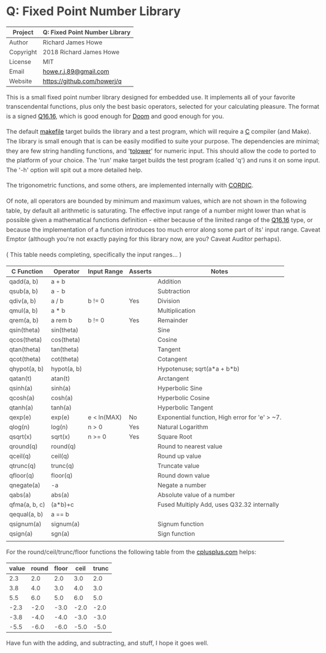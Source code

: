 # Q: Fixed Point Number Library

| Project   | Q: Fixed Point Number Library     |
| --------- | --------------------------------- |
| Author    | Richard James Howe                |
| Copyright | 2018 Richard James Howe           |
| License   | MIT                               |
| Email     | howe.r.j.89@gmail.com             |
| Website   | <https://github.com/howerj/q>     |

This is a small fixed point number library designed for embedded use. It
implements all of your favorite transcendental functions, plus only the best
basic operators, selected for your calculating pleasure. The format is a signed
[Q16.16][], which is good enough for [Doom][] and good enough for you.

The default [makefile][] target builds the library and a test program, which will
require a [C][] compiler (and Make). The library is small enough that is can be
easily modified to suite your purpose. The dependencies are minimal; they are few
string handling functions, and '[tolower][]' for numeric input. This should allow
the code to ported to the platform of your choice. The 'run' make target builds
the test program (called 'q') and runs it on some input. The '-h' option will
spit out a more detailed help.

The trigonometric functions, and some others, are implemented internally with
[CORDIC][].

Of note, all operators are bounded by minimum and maximum values, which are not
shown in the following table, by default all arithmetic is saturating. The
effective input range of a number might lower than what is possible given a
mathematical functions definition - either because of the limited range of the
[Q16.16][] type, or because the implementation of a function introduces too
much error along some part of its' input range. Caveat Emptor (although you're
not exactly paying for this library now, are you? Caveat Auditor perhaps).

( This table needs completing, specifically the input ranges... )

| C Function    | Operator    | Input Range | Asserts  | Notes                                           |
| ------------- | ----------- | ----------- | -------- | ----------------------------------------------- |
| qadd(a, b)    | a +   b     |             |          | Addition                                        |
| qsub(a, b)    | a \-  b     |             |          | Subtraction                                     |
| qdiv(a, b)    | a /   b     | b != 0      | Yes      | Division                                        |
| qmul(a, b)    | a \*  b     |             |          | Multiplication                                  |
| qrem(a, b)    | a rem b     | b != 0      | Yes      | Remainder                                       |
| qsin(theta)   | sin(theta)  |             |          | Sine                                            |
| qcos(theta)   | cos(theta)  |             |          | Cosine                                          |
| qtan(theta)   | tan(theta)  |             |          | Tangent                                         |
| qcot(theta)   | cot(theta)  |             |          | Cotangent                                       |
| qhypot(a, b)  | hypot(a, b) |             |          | Hypotenuse; sqrt(a\*a + b\*b)                   |
| qatan(t)      | atan(t)     |             |          | Arctangent                                      |
| qsinh(a)      | sinh(a)     |             |          | Hyperbolic Sine                                 |
| qcosh(a)      | cosh(a)     |             |          | Hyperbolic Cosine                               |
| qtanh(a)      | tanh(a)     |             |          | Hyperbolic Tangent                              |
| qexp(e)       | exp(e)      | e < ln(MAX) | No       | Exponential function, High error for 'e' > ~7.  |
| qlog(n)       | log(n)      | n >  0      | Yes      | Natural Logarithm                               |
| qsqrt(x)      | sqrt(x)     | n >= 0      | Yes      | Square Root                                     |
| qround(q)     | round(q)    |             |          | Round to nearest value                          |
| qceil(q)      | ceil(q)     |             |          | Round up value                                  |
| qtrunc(q)     | trunc(q)    |             |          | Truncate value                                  |
| qfloor(q)     | floor(q)    |             |          | Round down value                                |
| qnegate(a)    | -a          |             |          | Negate a number                                 |
| qabs(a)       | abs(a)      |             |          | Absolute value of a number                      |
| qfma(a, b, c) | (a\*b)+c    |             |          | Fused Multiply Add, uses Q32.32 internally      |
| qequal(a, b)  | a == b      |             |          |                                                 |
| qsignum(a)    | signum(a)   |             |          | Signum function                                 |
| qsign(a)      | sgn(a)      |             |          | Sign function                                   |
|               |             |             |          |                                                 |

For the round/ceil/trunc/floor functions the following table from the
[cplusplus.com][] helps:

| value | round | floor | ceil | trunc |
| ----- | ----- | ----- | ---- | ----- |
|   2.3 |   2.0 |   2.0 |  3.0 |   2.0 |
|   3.8 |   4.0 |   3.0 |  4.0 |   3.0 |
|   5.5 |   6.0 |   5.0 |  6.0 |   5.0 |
|  -2.3 |  -2.0 |  -3.0 | -2.0 |  -2.0 |
|  -3.8 |  -4.0 |  -4.0 | -3.0 |  -3.0 |
|  -5.5 |  -6.0 |  -6.0 | -5.0 |  -5.0 |

Have fun with the adding, and subtracting, and stuff, I hope it goes well.

[Doom]: https://en.wikipedia.org/wiki/Doom_(1993_video_game)
[tolower]: http://www.cplusplus.com/reference/cctype/tolower/
[makefile]: https://en.wikipedia.org/wiki/Make_(software)
[C]: https://en.wikipedia.org/wiki/C_%28programming_language%29
[cplusplus.com]: http://www.cplusplus.com/reference/cmath/round/
[Q16.16]: https://en.wikipedia.org/wiki/Fixed-point_arithmetic
[CORDIC]: https://en.wikipedia.org/wiki/CORDIC

<style type="text/css">body{margin:40px auto;max-width:850px;line-height:1.6;font-size:16px;color:#444;padding:0 10px}h1,h2,h3{line-height:1.2}</style>

